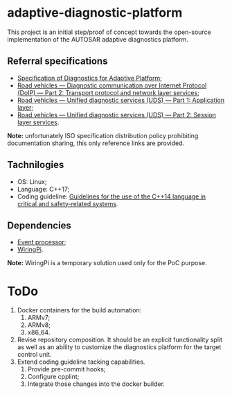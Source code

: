 # adaptive-diagnostic-platform

This project is an initial step/proof of concept towards the open-source implementation of the AUTOSAR adaptive diagnostics platform.

## Referral specifications
* [Specification of Diagnostics for Adaptive Platform](https://www.autosar.org/fileadmin/user_upload/standards/adaptive/18-03/AUTOSAR_SWS_AdaptiveDiagnostics.pdf);
* [Road vehicles — Diagnostic communication over Internet Protocol (DoIP) — Part 2: Transport protocol and network layer services](https://www.iso.org/standard/74785.html "ISO 13400-2:2019");
* [Road vehicles — Unified diagnostic services (UDS) — Part 1: Application layer](https://www.iso.org/standard/72439.html "ISO 14229-1:2020");
* [Road vehicles — Unified diagnostic services (UDS) — Part 2: Session layer services](https://www.iso.org/standard/45763.html "ISO 14229-2:2013").

**Note:** unfortunately ISO specification distribution policy prohibiting documentation sharing, this only reference links are provided.

## Tachnilogies
* OS: Linux;
* Language: C++17;
* Coding guideline: [Guidelines for the use of the C++14 language in critical and safety-related systems](https://www.autosar.org/fileadmin/user_upload/standards/adaptive/18-03/AUTOSAR_RS_CPP14Guidelines.pdf).

## Dependencies
* [Event processor](https://github.com/libevent/libevent);
* [WiringPi](https://github.com/WiringPi/WiringPi).

**Note:** WiringPi is a temporary solution used only for the PoC purpose.

# ToDo
1. Docker containers for the build automation:
    1. ARMv7;
    2. ARMv8;
    3. x86_64.
2. Revise repository composition. It should be an explicit functionality split as well as an ability to customize the diagnostics platform for the target control unit.
3. Extend coding guideline tacking capabilities.
    1. Provide pre-commit hooks;
    2. Configure cpplint;
    3. Integrate those changes into the docker builder.
